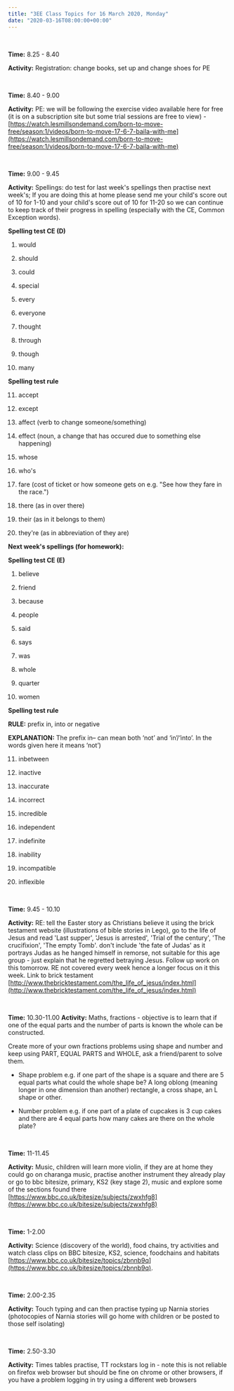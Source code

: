 ```yaml
---
title: "3EE Class Topics for 16 March 2020, Monday"
date: "2020-03-16T08:00:00+00:00"
---
```


&nbsp;

**Time:** 8.25 - 8.40

**Activity:** Registration: change books, set up and change shoes for PE

&nbsp;

**Time:** 8.40 - 9.00

**Activity:** PE: we will be following the exercise video available here for free (it is on a subscription site but some trial sessions are free to view) - [https://watch.lesmillsondemand.com/born-to-move-free/season:1/videos/born-to-move-17-6-7-baila-with-me](https://watch.lesmillsondemand.com/born-to-move-free/season:1/videos/born-to-move-17-6-7-baila-with-me)

&nbsp;

**Time:** 9.00 - 9.45

**Activity:** Spellings: do test for last week's spellings then practise next week's; If you are doing this at home please send me your child's score out of 10 for 1-10 and your child's score out of 10 for 11-20 so we can continue to keep track of their progress in spelling (especially with the CE, Common Exception words).

**Spelling test CE (D)**
1. would

2. should

3. could

4. special

5. every

6. everyone

7. thought

8. through

9. though

10. many

**Spelling test rule**

11. accept

12. except

13. affect (verb to change someone/something)

14. effect (noun, a change that has occured due to something else happening)

15. whose

16. who's

17. fare (cost of ticket or how someone gets on e.g. "See how they fare in the race.")

18. there (as in over there)

19. their (as in it belongs to them)

20. they're (as in abbreviation of they are)

**Next week's spellings (for homework):**

**Spelling test CE (E)**

1. believe 

2. friend 

3. because 

4. people 

5. said 

6. says 

7. was 

8. whole 

9. quarter 

10. women

**Spelling test rule** 

**RULE:** prefix in, into or negative

**EXPLANATION:** The prefix in– can mean both ‘not’ and ‘in’/‘into’. In the words given here it means ‘not’) 

11. inbetween

12. inactive

13. inaccurate

14. incorrect

15. incredible

16. independent

17. indefinite

18. inability

19. incompatible

20. inflexible

&nbsp;

**Time:** 9.45 - 10.10

**Activity:** RE: tell the Easter story as Christians believe it using the brick testament website (illustrations of bible stories in Lego), go to the life of Jesus and read 'Last supper', 'Jesus is arrested', 'Trial of the century', 'The crucifixion', 'The empty Tomb'. don't include 'the fate of Judas' as it portrays Judas as he hanged himself in remorse, not suitable for this age group - just explain that he regretted betraying Jesus. Follow up work on this tomorrow. RE not covered every week hence a longer focus on it this week. Link to brick testament [http://www.thebricktestament.com/the_life_of_jesus/index.html](http://www.thebricktestament.com/the_life_of_jesus/index.html)

&nbsp;

**Time:** 10.30-11.00 
**Activity:** Maths, fractions - objective is to learn that if one of the equal parts and the number of parts is known the whole can be constructed.

Create more of your own fractions problems using shape and number and keep using PART, EQUAL PARTS and WHOLE, ask a friend/parent to solve them. 

* Shape problem e.g. if one part of the shape is a square and there are 5 equal parts what could the whole shape be? A long oblong (meaning longer in one dimension than another) rectangle, a cross shape, an L shape or other. 

* Number problem e.g. if one part of a plate of cupcakes is 3 cup cakes and there are 4 equal parts how many cakes are there on the whole plate?

&nbsp;

**Time:** 11-11.45

**Activity:** Music, children will learn more violin, if they are at home they could go on charanga music, practise another instrument they already play or go to bbc bitesize, primary, KS2 (key stage 2), music and explore some of the sections found there [https://www.bbc.co.uk/bitesize/subjects/zwxhfg8](https://www.bbc.co.uk/bitesize/subjects/zwxhfg8)

&nbsp;

**Time:** 1-2.00 

**Activity:** Science (discovery of the world), food chains, try activities and watch class clips on BBC bitesize, KS2, science, foodchains and habitats [https://www.bbc.co.uk/bitesize/topics/zbnnb9q](https://www.bbc.co.uk/bitesize/topics/zbnnb9q).

&nbsp;

**Time:** 2.00-2.35 

**Activity:** Touch typing and can then practise typing up Narnia stories (photocopies of Narnia stories will go home with children or be posted to those self isolating)

&nbsp;

**Time:** 2.50-3.30 

**Activity:** Times tables practise, TT rockstars log in - note this is not reliable on firefox web browser but should be fine on chrome or other browsers, if you have a problem logging in try using a different web browsers

